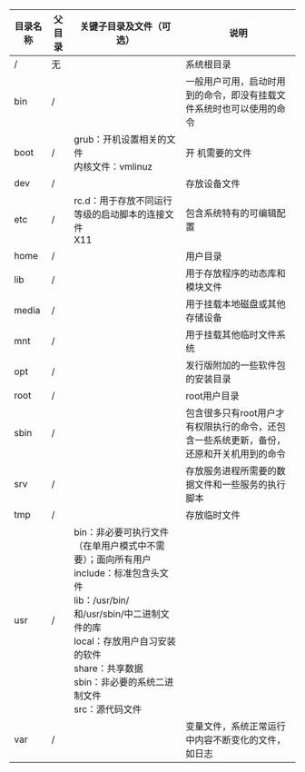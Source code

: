 
|目录名称|父目录|关键子目录及文件（可选）|说明|
|----------|-------|--------|------|
/|无||系统根目录|
|bin|/||一般用户可用，启动时用到的命令，即没有挂载文件系统时也可以使用的命令|
|boot|/|grub：开机设置相关的文件</br>内核文件：vmlinuz|开 机需要的文件|
|dev|/||存放设备文件|
|etc|/|rc.d：用于存放不同运行等级的启动脚本的连接文件</br>X11|包含系统特有的可编辑配置|
|home|/||用户目录|
|lib|/||用于存放程序的动态库和模块文件|
|media|/||用于挂载本地磁盘或其他存储设备|
|mnt|/||用于挂载其他临时文件系统|
|opt|/||发行版附加的一些软件包的安装目录|
|root|/||root用户目录|
|sbin|/||包含很多只有root用户才有权限执行的命令，还包含一些系统更新，备份，还原和开关机用到的命令|
|srv|/||存放服务进程所需要的数据文件和一些服务的执行脚本|
|tmp|/||存放临时文件|
|usr|/|bin：非必要可执行文件（在单用户模式中不需要）；面向所有用户</br>include：标准包含头文件</br>lib：/usr/bin/和/usr/sbin/中二进制文件的库</br>local：存放用户自习安装的软件</br>share：共享数据</br>sbin：非必要的系统二进制文件</br>src：源代码文件|
|var|/||变量文件，系统正常运行中内容不断变化的文件，如日志|
